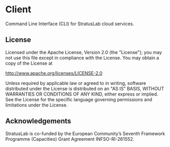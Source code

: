 Client
======

Command Line Interface (CLI) for StratusLab cloud services.

License
-------

Licensed under the Apache License, Version 2.0 (the "License"); you
may not use this file except in compliance with the License.  You may
obtain a copy of the License at

http://www.apache.org/licenses/LICENSE-2.0

Unless required by applicable law or agreed to in writing, software
distributed under the License is distributed on an "AS IS" BASIS,
WITHOUT WARRANTIES OR CONDITIONS OF ANY KIND, either express or
implied.  See the License for the specific language governing
permissions and limitations under the License.

Acknowledgements
----------------

StratusLab is co-funded by the European Community’s Seventh Framework
Programme (Capacities) Grant Agreement INFSO-RI-261552.
